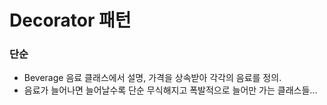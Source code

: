 # Decorator 패턴

### 단순
- Beverage 음료 클래스에서 설명, 가격을 상속받아 각각의 음료를 정의.
- 음료가 늘어나면 늘어날수록 단순 무식해지고 폭발적으로 늘어만 가는 클래스들...
